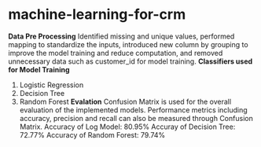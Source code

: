 # machine-learning-for-crm
**Data Pre Processing**
Identified missing and unique values, performed mapping to standardize the inputs, introduced new column by grouping to improve the model training and reduce computation, and removed unnecessary data such as customer_id for model training.
**Classifiers used for Model Training**
1. Logistic Regression
2. Decision Tree
3. Random Forest
**Evalation**
Confusion Matrix is used for the overall evaluation of the implemented models. Performance metrics including accuracy, precision and recall can also be measured through Confusion Matrix.
Accuracy of Log Model: 80.95%
Accuray of Decision Tree: 72.77%
Accuracy of Random Forest: 79.74%
